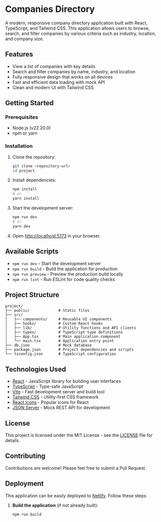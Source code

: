 # Companies Directory

A modern, responsive company directory application built with React, TypeScript, and Tailwind CSS. This application allows users to browse, search, and filter companies by various criteria such as industry, location, and company size.

##  Features

-  View a list of companies with key details
-  Search and filter companies by name, industry, and location
-  Fully responsive design that works on all devices
-  Fast and efficient data loading with mock API
-  Clean and modern UI with Tailwind CSS

##  Getting Started

### Prerequisites

- Node.js (v22.20.0)
- npm or yarn

### Installation

1. Clone the repository:
   ```bash
   git clone <repository-url>
   cd project
   ```

2. Install dependencies:
   ```bash
   npm install
   # or
   yarn install
   ```

3. Start the development server:
   ```bash
   npm run dev
   # or
   yarn dev
   ```

4. Open [http://localhost:5173](http://localhost:5173) in your browser.

##  Available Scripts

- `npm run dev` - Start the development server
- `npm run build` - Build the application for production
- `npm run preview` - Preview the production build locally
- `npm run lint` - Run ESLint for code quality checks

##  Project Structure

```
project/
├── public/             # Static files
├── src/
│   ├── components/     # Reusable UI components
│   ├── hooks/          # Custom React hooks
│   ├── lib/            # Utility functions and API clients
│   ├── types/          # TypeScript type definitions
│   ├── App.tsx         # Main application component
│   └── main.tsx        # Application entry point
├── db.json             # Mock database
├── package.json        # Project dependencies and scripts
└── tsconfig.json       # TypeScript configuration
```

##  Technologies Used

- [React](https://reactjs.org/) - JavaScript library for building user interfaces
- [TypeScript](https://www.typescriptlang.org/) - Type-safe JavaScript
- [Vite](https://vitejs.dev/) - Fast development server and build tool
- [Tailwind CSS](https://tailwindcss.com/) - Utility-first CSS framework
- [React Icons](https://react-icons.github.io/react-icons/) - Popular icons for React
- [JSON Server](https://github.com/typicode/json-server) - Mock REST API for development

##  License

This project is licensed under the MIT License - see the [LICENSE](LICENSE) file for details.

##  Contributing

Contributions are welcome! Please feel free to submit a Pull Request.

## Deployment

This application can be easily deployed to [Netlify](https://www.netlify.com/). Follow these steps:

1. **Build the application** (if not already built):
   ```bash
   npm run build
